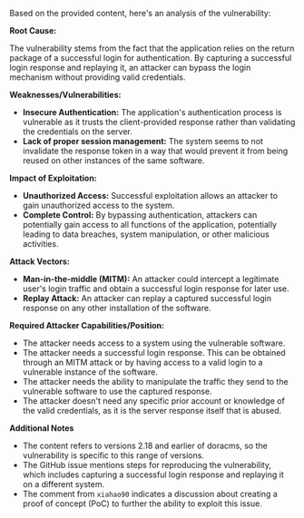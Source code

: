 Based on the provided content, here's an analysis of the vulnerability:

**Root Cause:**

The vulnerability stems from the fact that the application relies on the return package of a successful login for authentication. By capturing a successful login response and replaying it, an attacker can bypass the login mechanism without providing valid credentials.

**Weaknesses/Vulnerabilities:**

*   **Insecure Authentication:** The application's authentication process is vulnerable as it trusts the client-provided response rather than validating the credentials on the server.
*   **Lack of proper session management:** The system seems to not invalidate the response token in a way that would prevent it from being reused on other instances of the same software.

**Impact of Exploitation:**

*   **Unauthorized Access:** Successful exploitation allows an attacker to gain unauthorized access to the system.
*   **Complete Control:** By bypassing authentication, attackers can potentially gain access to all functions of the application, potentially leading to data breaches, system manipulation, or other malicious activities.

**Attack Vectors:**

*   **Man-in-the-middle (MITM):** An attacker could intercept a legitimate user's login traffic and obtain a successful login response for later use.
*   **Replay Attack:** An attacker can replay a captured successful login response on any other installation of the software.

**Required Attacker Capabilities/Position:**

*   The attacker needs access to a system using the vulnerable software.
*   The attacker needs a successful login response. This can be obtained through an MITM attack or by having access to a valid login to a vulnerable instance of the software.
*   The attacker needs the ability to manipulate the traffic they send to the vulnerable software to use the captured response.
*   The attacker doesn't need any specific prior account or knowledge of the valid credentials, as it is the server response itself that is abused.

**Additional Notes**

*   The content refers to versions 2.18 and earlier of doracms, so the vulnerability is specific to this range of versions.
*   The GitHub issue mentions steps for reproducing the vulnerability, which includes capturing a successful login response and replaying it on a different system.
*  The comment from `xiahao90` indicates a discussion about creating a proof of concept (PoC) to further the ability to exploit this issue.
